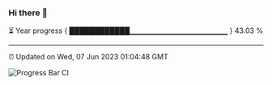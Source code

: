### Hi there 👋

⏳ Year progress { ████████████▁▁▁▁▁▁▁▁▁▁▁▁▁▁▁▁▁▁ } 43.03 %

---

⏰ Updated on Wed, 07 Jun 2023 01:04:48 GMT

![Progress Bar CI](https://github.com/liununu/liununu/workflows/Progress%20Bar%20CI/badge.svg)
